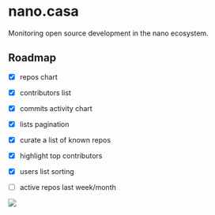 # nano.casa
Monitoring open source development in the nano ecosystem.

## Roadmap
- [x] repos chart
- [x] contributors list
- [x] commits activity chart
- [x] lists pagination
- [x] curate a list of known repos
- [x] highlight top contributors
- [x] users list sorting
- [ ] active repos last week/month


<img src="https://i.imgur.com/CvPsln0.png">